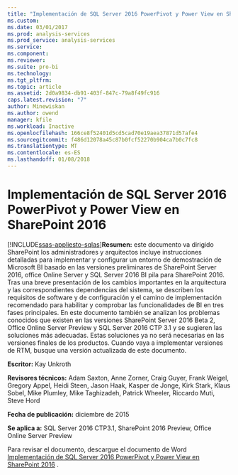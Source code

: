 ```yaml
---
title: "Implementación de SQL Server 2016 PowerPivot y Power View en SharePoint 2016 | Documentos de Microsoft"
ms.custom: 
ms.date: 03/01/2017
ms.prod: analysis-services
ms.prod_service: analysis-services
ms.service: 
ms.component: 
ms.reviewer: 
ms.suite: pro-bi
ms.technology: 
ms.tgt_pltfrm: 
ms.topic: article
ms.assetid: 2d0a9834-db91-403f-847c-79a8f49fc916
caps.latest.revision: "7"
author: Minewiskan
ms.author: owend
manager: kfile
ms.workload: Inactive
ms.openlocfilehash: 166ce8f52401d5cd5cad70e19aea37871d57afe4
ms.sourcegitcommit: f486d12078a45c87b0fcf52270b904ca7b0c7fc8
ms.translationtype: MT
ms.contentlocale: es-ES
ms.lasthandoff: 01/08/2018
---
```

# <a name="deploying-sql-server-2016-powerpivot-and-power-view-in-sharepoint-2016"></a>Implementación de SQL Server 2016 PowerPivot y Power View en SharePoint 2016
[!INCLUDE[ssas-appliesto-sqlas](../../../includes/ssas-appliesto-sqlas.md)]**Resumen:** este documento va dirigido SharePoint los administradores y arquitectos incluye instrucciones detalladas para implementar y configurar un entorno de demostración de Microsoft BI basado en las versiones preliminares de SharePoint Server 2016, office Online Server y SQL Server 2016 BI pila para SharePoint 2016. Tras una breve presentación de los cambios importantes en la arquitectura y las correspondientes dependencias del sistema, se describen los requisitos de software y de configuración y el camino de implementación recomendado para habilitar y comprobar las funcionalidades de BI en tres fases principales. En este documento también se analizan los problemas conocidos que existen en las versiones SharePoint Server 2016 Beta 2, Office Online Server Preview y SQL Server 2016 CTP 3.1 y se sugieren las soluciones más adecuadas. Estas soluciones ya no será necesarias en las versiones finales de los productos. Cuando vaya a implementar versiones de RTM, busque una versión actualizada de este documento.  
  
 **Escritor:** Kay Unkroth  
  
 **Revisores técnicos:** Adam Saxton, Anne Zorner, Craig Guyer, Frank Weigel, Gregory Appel, Heidi Steen, Jason Haak, Kasper de Jonge, Kirk Stark, Klaus Sobel, Mike Plumley, Mike Taghizadeh, Patrick Wheeler, Riccardo Muti, Steve Hord  
  
 **Fecha de publicación:** diciembre de 2015  
  
 **Se aplica a:** SQL Server 2016 CTP3.1, SharePoint 2016 Preview, Office Online Server Preview  
  
 Para revisar el documento, descargue el documento de Word [Implementación de SQL Server 2016 PowerPivot y Power View en SharePoint 2016](http://download.microsoft.com/download/D/2/0/D20E1C5F-72EA-4505-9F26-FEF9550EFD44/Deploying%20SQL%20Server%202016%20PowerPivot%20and%20Power%20View%20in%20SharePoint%202016.docx) .  
  
  
